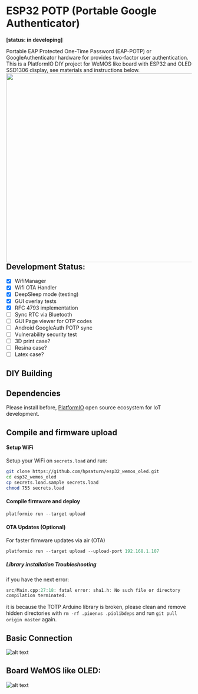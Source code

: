 # ESP32 POTP (Portable Google Authenticator)

**[status: in developing]**

Portable EAP Protected One-Time Password (EAP-POTP) or GoogleAuthenticator hardware for provides two-factor user authentication. This is a
PlatformIO DIY project for WeMOS like board with ESP32 and OLED SSD1306 display, see materials and instructions below. <a href="https://github.com/hpsaturn/esp32_wemos_oled/blob/master/assets/esp32_potp_intro.jpg"><img src="https://github.com/hpsaturn/esp32_wemos_oled/blob/master/assets/esp32_potp_intro.jpg" align="right" height="512" width="512" ></a>


## Development Status: 

- [X] WifiManager
- [X] Wifi OTA Handler
- [X] DeepSleep mode (testing)
- [X] GUI overlay tests
- [X] RFC 4793 implementation
- [ ] Sync RTC via Bluetooth
- [ ] GUI Page viewer for OTP codes
- [ ] Android GoogleAuth POTP sync
- [ ] Vulnerability security test 
- [ ] 3D print case?
- [ ] Resina case?
- [ ] Latex case?

## DIY Building

## Dependencies

Please install before, [PlatformIO](http://platformio.org/) open source ecosystem for IoT development.

## Compile and firmware upload

#### Setup WiFi

Setup your WiFi on `secrets.load` and run:

``` bash
git clone https://github.com/hpsaturn/esp32_wemos_oled.git
cd esp32_wemos_oled
cp secrets.load.sample secrets.load
chmod 755 secrets.load
```

#### Compile firmware and deploy

``` javascript
platformio run --target upload
``` 

#### OTA Updates (Optional)

For faster firmware updates via air (OTA)

``` javascript
platformio run --target upload --upload-port 192.168.1.107
``` 

##### Library installation Troubleshooting

if you have the next error:

```C
src/Main.cpp:27:18: fatal error: sha1.h: No such file or directory
compilation terminated.
```
it is because the TOTP Arduino library is broken, please clean and remove hidden directories with `rm -rf .pioenvs .piolibdeps` and run `git pull origin master` again.

## Basic Connection

![alt text][diagram_pinout]

[diagram_pinout]:https://github.com/hpsaturn/esp32_wemos_oled/blob/master/assets/diagram00.jpg  "General connection for WeMOS OLED"

## Board WeMOS like OLED:

![alt text][wemos_oled]

[wemos_oled]:https://github.com/hpsaturn/esp32_wemos_oled/blob/master/assets/wemos_oled_00.jpg  "WeMOS OLED like"


